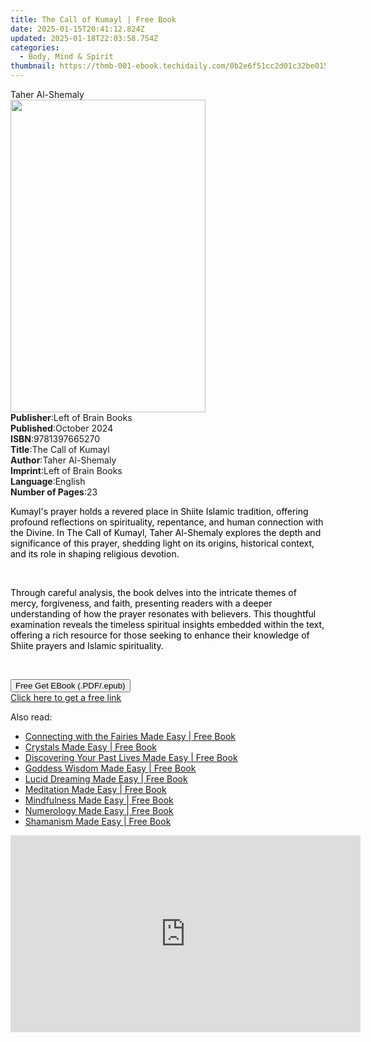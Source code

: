 ```yaml
---
title: The Call of Kumayl | Free Book
date: 2025-01-15T20:41:12.824Z
updated: 2025-01-18T22:03:58.754Z
categories:
  - Body, Mind & Spirit
thumbnail: https://thmb-001-ebook.techidaily.com/0b2e6f51cc2d01c32be015ba483762832f8472a8efaf6a5bb3eda7c368b42734.jpg
---
```

<main id="book-container">
  <div class="flex flex-col">
    <div class="book-brief flex-1 py-6 px-4 sm:p-6 md:py-10 md:px-8">
      <!-- brief-->
      <div class="book-brief-main">Taher Al-Shemaly</div>
    </div>
    <div
      class="book-meta-info flex-1 grid gap-4 col-start-1 col-end-3 row-start-1 sm:mb-6 sm:grid-cols-4 lg:gap-6 lg:col-start-2 lg:row-end-6 lg:row-span-6 lg:mb-0"
    >
      <div
        class="book-meta-info-left place-content-center mt-4 p-4 text-sm leading-6 col-start-2 col-span-2 dark:text-slate-400"
      >
        <img
          class="w-full h-500 object-cover rounded-lg sm:h-255 sm:col-span-2 lg:col-span-full"
          src="https://img-001-ebook.techidaily.com/b4e1443c1799faef812fdc255e24806380adeb59fbf8f11d8b5e8d24fc0ac7e9.jpg"
          alt=""
          width="312"
          height="500"
        />
      </div>
      <div
        class="book-meta-info-right mt-2 col-start-1 row-start-2 col-span-3 self-center"
      >
        <!-- meta data  -->
        <div class="flex flex-col px-4 md:px-8">
          <div class="flex-1">
            <strong>Publisher</strong>:<span class="px-2"
              >Left of Brain Books</span
            >
          </div>
          <div class="flex-1">
            <strong>Published</strong>:<span class="px-2">October 2024</span>
          </div>
          <div class="flex-1">
            <strong>ISBN</strong>:<span class="px-2">9781397665270</span>
          </div>
          <div class="flex-1">
            <strong>Title</strong>:<span class="px-2">The Call of Kumayl</span>
          </div>
          <div class="flex-1">
            <strong>Author</strong>:<span class="px-2">Taher Al-Shemaly</span>
          </div>
          <div class="flex-1">
            <strong>Imprint</strong>:<span class="px-2"
              >Left of Brain Books</span
            >
          </div>
          <div class="flex-1">
            <strong>Language</strong>:<span class="px-2">English</span>
          </div>
          <div class="flex-1">
            <strong>Number of Pages</strong>:<span class="px-2">23</span>
          </div>
        </div>
      </div>
    </div>
    <div class="book-description flex-1 py-6 px-4 sm:p-6 md:py-10 md:px-8">
      <div class="book-description-main">
        <div accordion-content="" id="description">
          <p>
            <span
              style="background-color: rgba(0, 0, 0, 0); color: rgb(0, 0, 0)"
              >Kumayl's prayer holds a revered place in Shiite Islamic
              tradition, offering profound reflections on spirituality,
              repentance, and human connection with the Divine. In The Call of
              Kumayl, Taher Al-Shemaly explores the depth and significance of
              this prayer, shedding light on its origins, historical context,
              and its role in shaping religious devotion.&nbsp;</span
            >
          </p>
          <p><br /></p>
          <p>
            <span
              style="background-color: rgba(0, 0, 0, 0); color: rgb(0, 0, 0)"
              >Through careful analysis, the book delves into the intricate
              themes of mercy, forgiveness, and faith, presenting readers with a
              deeper understanding of how the prayer resonates with believers.
              This thoughtful examination reveals the timeless spiritual
              insights embedded within the text, offering a rich resource for
              those seeking to enhance their knowledge of Shiite prayers and
              Islamic spirituality.</span
            >
          </p>
          <p><br /></p>
        </div>
      </div>
    </div>
    <div class="book-excerpts flex-1 py-6 px-4 sm:p-6 md:py-10 md:px-8"></div>
    <div
      class="book-about-author flex-1 py-6 px-4 sm:p-6 md:py-10 md:px-8"
    ></div>
    <div class="book-free-get flex-1 py-6 px-4 sm:p-6 md:py-10 md:px-8">
      <button
        id="btn-free-get"
        class="bg-blue-500 hover:bg-blue-700 text-white font-bold py-2 px-4 rounded"
      >
        Free Get EBook (.PDF/.epub)
      </button>
      <div id="countdown-display" class="px-2 text-lg mt-2"></div>
      <a
        id="free-link"
        class="hidden bg-blue-500 hover:bg-blue-700 text-white font-bold py-2 px-4 rounded"
        href="https://www.ebooks.com/en-us/book/211475891/the-call-of-kumayl/taher-al-shemaly/"
        target="_blank"
        >Click here to get a free link</a
      >
    </div>
    <script>
      let countdownTime = 0;
      let countdownInterval = null;
      document
        .getElementById('btn-free-get')
        .addEventListener('click', startCountdown);
      function startCountdown() {
        countdownTime = new Date().getTime() + 60000 * 3;
        countdownInterval = setInterval(updateCountdown, 1000);
        document.getElementById('btn-free-get').disabled = true;
        document
          .getElementById('btn-free-get')
          .classList.add('bg-gray-500', 'cursor-not-allowed');
      }
      function updateCountdown() {
        let currentTime = new Date().getTime();
        let timeLeft = countdownTime - currentTime;
        let secondsLeft = Math.floor(timeLeft / 1000);
        document.getElementById('countdown-display').innerHTML =
          `Remaining time: ${secondsLeft} seconds.`;
        if (secondsLeft <= 0) {
          clearInterval(countdownInterval);
          document.getElementById('btn-free-get').classList.add('hidden');
          document.getElementById('free-link').classList.remove('hidden');
          document.getElementById('countdown-display').innerHTML = '';
        }
      }
    </script>
  </div>
</main>

<ins class="adsbygoogle"
      style="display:block"
      data-ad-client="ca-pub-7571918770474297"
      data-ad-slot="8358498916"
      data-ad-format="auto"
      data-full-width-responsive="true"></ins>
    

<span class="atpl-alsoreadstyle">Also read:</span>
<div><ul>
<li><a href="https://novels-ebooks.techidaily.com/96261007-9781788172783-connecting-with-the-fairies-made-easy/"><u>Connecting with the Fairies Made Easy | Free Book</u></a></li>
<li><a href="https://novels-ebooks.techidaily.com/96261013-9781788172769-crystals-made-easy/"><u>Crystals Made Easy | Free Book</u></a></li>
<li><a href="https://novels-ebooks.techidaily.com/96261010-9781788172530-discovering-your-past-lives-made-easy/"><u>Discovering Your Past Lives Made Easy | Free Book</u></a></li>
<li><a href="https://novels-ebooks.techidaily.com/96261018-9781788172776-goddess-wisdom-made-easy/"><u>Goddess Wisdom Made Easy | Free Book</u></a></li>
<li><a href="https://novels-ebooks.techidaily.com/96261011-9781788172714-lucid-dreaming-made-easy/"><u>Lucid Dreaming Made Easy | Free Book</u></a></li>
<li><a href="https://novels-ebooks.techidaily.com/96261031-9781788172516-meditation-made-easy/"><u>Meditation Made Easy | Free Book</u></a></li>
<li><a href="https://novels-ebooks.techidaily.com/96261020-9781788172813-mindfulness-made-easy/"><u>Mindfulness Made Easy | Free Book</u></a></li>
<li><a href="https://novels-ebooks.techidaily.com/96261012-9781788172745-numerology-made-easy/"><u>Numerology Made Easy | Free Book</u></a></li>
<li><a href="https://novels-ebooks.techidaily.com/96261014-9781788172790-shamanism-made-easy/"><u>Shamanism Made Easy | Free Book</u></a></li>
</ul></div>

<!-- affiliate ads begin -->
<iframe width="560" height="315" src="https://www.youtube.com/embed/Zgwn5kVI5V4?si=1j6j4OuSSndFieXU" title="YouTube video player" frameborder="0" allow="accelerometer; autoplay; clipboard-write; encrypted-media; gyroscope; picture-in-picture; web-share" referrerpolicy="strict-origin-when-cross-origin" allowfullscreen></iframe>
<!-- affiliate ads end -->

